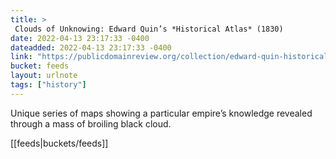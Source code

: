```yaml
---
title: > 
 Clouds of Unknowing: Edward Quin’s *Historical Atlas* (1830)
date: 2022-04-13 23:17:33 -0400
dateadded: 2022-04-13 23:17:33 -0400
link: "https://publicdomainreview.org/collection/edward-quin-historical-atlas"
bucket: feeds
layout: urlnote
tags: ["history"]
--- 
```

Unique series of maps showing a particular empire’s knowledge revealed through a mass of broiling black cloud.
 <!-- end excerpt --> 
<div class='bucket'>[[feeds|buckets/feeds]]</div> 
